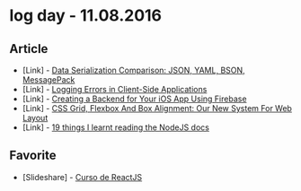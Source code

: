 # log day - 11.08.2016

## Article

- \[Link\] - [Data Serialization Comparison: JSON, YAML, BSON, MessagePack](https://www.sitepoint.com/data-serialization-comparison-json-yaml-bson-messagepack/)
- \[Link\] - [Logging Errors in Client-Side Applications](https://www.sitepoint.com/logging-errors-client-side-apps/)
- \[Link\] - [Creating a Backend for Your iOS App Using Firebase](https://www.sitepoint.com/creating-a-firebase-backend-for-ios-app/)
- \[Link\] - [CSS Grid, Flexbox And Box Alignment: Our New System For Web Layout](https://www.smashingmagazine.com/2016/11/css-grids-flexbox-and-box-alignment-our-new-system-for-web-layout/)
- \[Link\] - [19 things I learnt reading the NodeJS docs](https://hackernoon.com/19-things-i-learnt-reading-the-nodejs-docs-8a2dcc7f307f#.c334abjq4)

## Favorite

- \[Slideshare\] - [Curso de ReactJS](http://pt.slideshare.net/GustavoLopes4/curso-de-reactjs)
